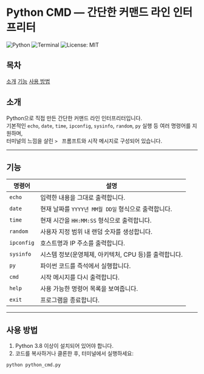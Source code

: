 # Python CMD — 간단한 커맨드 라인 인터프리터

![Python](https://img.shields.io/badge/Python-3.8%2B-blue)
![Terminal](https://img.shields.io/badge/Terminal-Simple-green)
![License: MIT](https://img.shields.io/badge/License-MIT-yellow.svg)


## 목차
[소개](#소개)
[기능](#기능)
[사용 방법](#사용-방법)

## 소개

Python으로 직접 만든 간단한 커맨드 라인 인터프리터입니다.  
기본적인 `echo`, `date`, `time`, `ipconfig`, `sysinfo`, `random`, `py` 실행 등 여러 명령어를 지원하며,  
터미널의 느낌을 살린 `> ` 프롬프트와 시작 메시지로 구성되어 있습니다.

---

## 기능

| 명령어    | 설명                                   |
| --------- | ------------------------------------ |
| `echo`    | 입력한 내용을 그대로 출력합니다.      |
| `date`    | 현재 날짜를 `YYYY년 MM월 DD일` 형식으로 출력합니다. |
| `time`    | 현재 시간을 `HH:MM:SS` 형식으로 출력합니다.         |
| `random`  | 사용자 지정 범위 내 랜덤 숫자를 생성합니다.          |
| `ipconfig`| 호스트명과 IP 주소를 출력합니다.        |
| `sysinfo` | 시스템 정보(운영체제, 아키텍처, CPU 등)를 출력합니다.  |
| `py`      | 파이썬 코드를 즉석에서 실행합니다.      |
| `cmd`     | 시작 메시지를 다시 출력합니다.         |
| `help`    | 사용 가능한 명령어 목록을 보여줍니다.   |
| `exit`    | 프로그램을 종료합니다.                 |

---

## 사용 방법

1. Python 3.8 이상이 설치되어 있어야 합니다.
2. 코드를 복사하거나 클론한 후, 터미널에서 실행하세요:

```bash
python python_cmd.py
